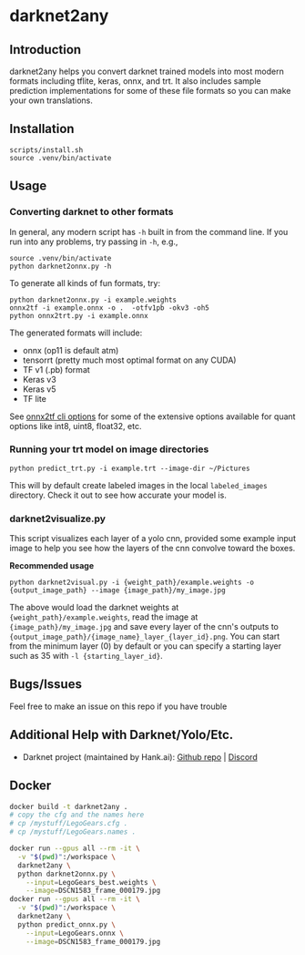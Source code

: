 # darknet2any

## Introduction

darknet2any helps you convert darknet trained models into most modern
formats including tflite, keras, onnx, and trt. It also includes sample
prediction implementations for some of these file formats so you can
make your own translations.

## Installation

```
scripts/install.sh
source .venv/bin/activate
```

## Usage

### Converting darknet to other formats

In general, any modern script has `-h` built in from the command line. If
you run into any problems, try passing in `-h`, e.g.,

```
source .venv/bin/activate
python darknet2onnx.py -h
```

To generate all kinds of fun formats, try:   

```
python darknet2onnx.py -i example.weights
onnx2tf -i example.onnx -o .  -otfv1pb -okv3 -oh5
python onnx2trt.py -i example.onnx
```

The generated formats will include:   
* onnx (op11 is default atm)
* tensorrt (pretty much most optimal format on any CUDA)
* TF v1 (.pb) format
* Keras v3
* Keras v5
* TF lite

See [onnx2tf cli options](https://github.com/PINTO0309/onnx2tf?tab=readme-ov-file#cli-parameter)
for some of the extensive options available for quant options like int8, uint8, float32, etc.

### Running your trt model on image directories

```
python predict_trt.py -i example.trt --image-dir ~/Pictures
```

This will by default create labeled images in the local `labeled_images` directory.
Check it out to see how accurate your model is.

### darknet2visualize.py

This script visualizes each layer of a yolo cnn, provided some example input
image to help you see how the layers of the cnn convolve toward the boxes.

**Recommended usage**
```
python darknet2visual.py -i {weight_path}/example.weights -o {output_image_path} --image {image_path}/my_image.jpg
```

The above would load the darknet weights at `{weight_path}/example.weights`, read the image at `{image_path}/my_image.jpg`
and save every layer of the cnn's outputs to `{output_image_path}/{image_name}_layer_{layer_id}.png`. You can start from
the minimum layer (0) by default or you can specify a starting layer such as 35 with `-l {starting_layer_id}`.

## Bugs/Issues

Feel free to make an issue on this repo if you have trouble

## Additional Help with Darknet/Yolo/Etc.

* Darknet project (maintained by Hank.ai): [Github repo](https://github.com/hank-ai/darknet) | [Discord](https://discord.gg/zSq8rtW)



## Docker

```bash
docker build -t darknet2any .
# copy the cfg and the names here
# cp /mystuff/LegoGears.cfg .
# cp /mystuff/LegoGears.names .

docker run --gpus all --rm -it \
  -v "$(pwd)":/workspace \
  darknet2any \
  python darknet2onnx.py \
    --input=LegoGears_best.weights \
    --image=DSCN1583_frame_000179.jpg
docker run --gpus all --rm -it \
  -v "$(pwd)":/workspace \
  darknet2any \
  python predict_onnx.py \
    --input=LegoGears.onnx \
    --image=DSCN1583_frame_000179.jpg
```

